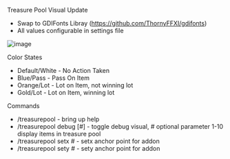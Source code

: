Treasure Pool Visual Update
- Swap to GDIFonts Libray (https://github.com/ThornyFFXI/gdifonts)
- All values configurable in settings file

![image](https://github.com/Zaldas/TreasurePool/assets/124407303/0f1888de-28d3-4e64-818a-86e0dcc2f9d0)

Color States
- Default/White - No Action Taken
- Blue/Pass - Pass On Item
- Orange/Lot - Lot on Item, not winning lot
- Gold/Lot - Lot on Item, winning lot

Commands
- /treasurepool - bring up help
- /treasurepool debug [#] - toggle debug visual, # optional parameter 1-10 display items in treasure pool
- /treasurepool setx # - setx anchor point for addon
- /treasurepool sety # - sety anchor point for addon
  

